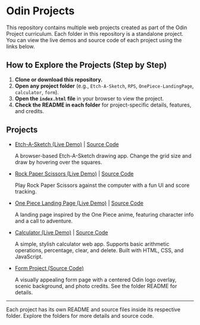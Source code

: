 # Odin Projects

This repository contains multiple web projects created as part of the Odin Project curriculum. Each folder in this repository is a standalone project. You can view the live demos and source code of each project using the links below.

## How to Explore the Projects (Step by Step)

1. **Clone or download this repository.**
2. **Open any project folder** (e.g., `Etch-A-Sketch`, `RPS`, `OnePiece-LandingPage`, `calculator`, `form`).
3. **Open the `index.html` file** in your browser to view the project.
4. **Check the README in each folder** for project-specific details, features, and credits.

## Projects

- [Etch-A-Sketch (Live Demo)](https://binit2-1.github.io/odin-projects/Etch-A-Sketch/) | [Source Code](./Etch-A-Sketch/)
  
  A browser-based Etch-A-Sketch drawing app. Change the grid size and draw by hovering over the squares.

- [Rock Paper Scissors (Live Demo)](https://binit2-1.github.io/odin-projects/RPS/) | [Source Code](./RPS/)
  
  Play Rock Paper Scissors against the computer with a fun UI and score tracking.

- [One Piece Landing Page (Live Demo)](https://binit2-1.github.io/odin-projects/OnePiece-LandingPage/) | [Source Code](./OnePiece-LandingPage/)
  
  A landing page inspired by the One Piece anime, featuring character info and a call to adventure.

- [Calculator (Live Demo)](https://binit2-1.github.io/odin-projects/calculator/) | [Source Code](./calculator/)
  
  A simple, stylish calculator web app. Supports basic arithmetic operations, percentage, clear, and delete. Built with HTML, CSS, and JavaScript.

- [Form Project (Source Code)](./form/)
  
  A visually appealing form page with a centered Odin logo overlay, scenic background, and photo credits. See the folder README for details.

---

Each project has its own README and source files inside its respective folder. Explore the folders for more details and source code.